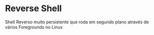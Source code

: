 # Reverse Shell
Shell Reverso muito persistente que roda em segundo plano através de vários Foregrounds no Linux
